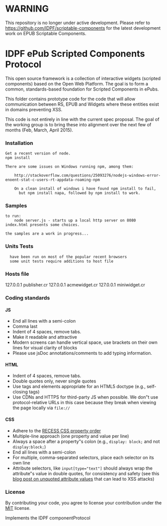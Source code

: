 
# WARNING
This repository is no longer under active development. Please refer to https://github.com/IDPF/scriptable-components for the latest development work on EPUB Scriptable Components.

# IDPF ePub Scripted Components Protocol

This open source framework is a collection of interactive widgets (scripted components) based
on the Open Web Platform. 
The goal is to form a common, standards-based foundation for Scripted Components in ePubs.

This folder contains prototype code for the code that will allow 
communication between RS, EPUB and Widgets where these entities exist 
in domains preventing XSS.

This code is not entirely in line with the current spec proposal. The goal of the working
group is to bring these into alignment over the next few of months (Feb, March, April 2015).

### Installation
    Get a recent version of node.
    npm install

    There are some issues on Windows running npm, among them:

        http://stackoverflow.com/questions/25093276/nodejs-windows-error-enoent-stat-c-users-rt-appdata-roaming-npm
        
        On a clean install of windows i have found npm install to fail, 
          but npm install napa, followed by npm install to work.
### Samples
    to run:
        node server.js - starts up a local http server on 8080
	index.html presents some choices.

    the samples are a work in progress...


### Units Tests
      have been run on most of the popular recent browsers
      some unit tests require additions to host file 

### Hosts file
127.0.0.1       publisher.cr
127.0.0.1       acmewidget.cr
127.0.0.1       miniwidget.cr

### Coding standards

#### JS

- End all lines with a semi-colon
- Comma last
- Indent of 4 spaces, remove tabs.
- Make it readable and attractive
- Modern screens can handle vertical space, use brackets on their own 
  lines for visual clarity of blocks
- Please use jsDoc annotations/comments to add typing information.

#### HTML

- Indent of 4 spaces, remove tabs.
- Double quotes only, never single quotes
- Use tags and elements appropriate for an HTML5 doctype (e.g., self-closing tags)
- Use CDNs and HTTPS for third-party JS when possible. We don"t use
  protocol-relative URLs in this case because they break when viewing the page 
  locally via `file://`

#### CSS

- Adhere to the [RECESS CSS property order](http://markdotto.com/2011/11/29/css-property-order/)
- Multiple-line approach (one property and value per line)
- Always a space after a property"s colon (e.g., `display: block;` and not `display:block;`)
- End all lines with a semi-colon
- For multiple, comma-separated selectors, place each selector on its own line
- Attribute selectors, like `input[type="text"]` should always wrap the 
  attribute"s value in double quotes, for consistency and safety 
  (see this [blog post on unquoted attribute values](
   http://mathiasbynens.be/notes/unquoted-attribute-values) 
   that can lead to XSS attacks)

### License

By contributing your code, you agree to license your contribution under the 
[MIT](http://opensource.org/licenses/MIT) license.


Implements the IDPF componentProtocol

